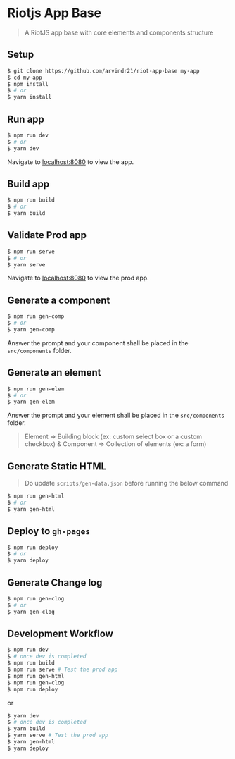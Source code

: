 # Riotjs App Base

> A RiotJS app base with core elements and components structure

## Setup

```bash
$ git clone https://github.com/arvindr21/riot-app-base my-app
$ cd my-app
$ npm install 
$ # or
$ yarn install
```
## Run app

```bash
$ npm run dev 
$ # or
$ yarn dev
```
Navigate to [localhost:8080](http://localhost:8080) to view the app.

## Build app
```bash
$ npm run build
$ # or
$ yarn build
```

## Validate Prod app
```bash
$ npm run serve
$ # or
$ yarn serve
```

Navigate to [localhost:8080](http://localhost:8080) to view the prod app.

## Generate a component
```bash
$ npm run gen-comp
$ # or
$ yarn gen-comp
```

Answer the prompt and your component shall be placed in the `src/components` folder.

## Generate an element
```bash
$ npm run gen-elem
$ # or
$ yarn gen-elem
```

Answer the prompt and your element shall be placed in the `src/components` folder.

> Element => Building block (ex: custom select box or a custom checkbox) & Component => Collection of elements (ex: a form)

## Generate Static HTML
> Do update `scripts/gen-data.json` before running the below command

```bash
$ npm run gen-html
$ # or
$ yarn gen-html
```

## Deploy to `gh-pages`

```bash
$ npm run deploy
$ # or
$ yarn deploy
```

## Generate Change log

```bash
$ npm run gen-clog
$ # or
$ yarn gen-clog
```

## Development Workflow
```bash
$ npm run dev
$ # once dev is completed
$ npm run build
$ npm run serve # Test the prod app
$ npm run gen-html
$ npm run gen-clog
$ npm run deploy
```
or
```bash
$ yarn dev
$ # once dev is completed
$ yarn build
$ yarn serve # Test the prod app
$ yarn gen-html
$ yarn deploy
```
